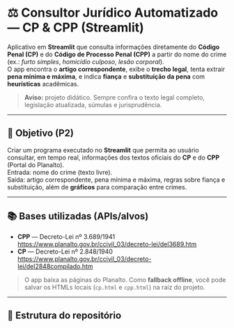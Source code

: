 # ⚖️ Consultor Jurídico Automatizado — CP & CPP (Streamlit)

Aplicativo em **Streamlit** que consulta informações diretamente do **Código Penal (CP)** e do **Código de Processo Penal (CPP)** a partir do nome do crime (ex.: *furto simples*, *homicídio culposo*, *lesão corporal*).  
O app encontra o **artigo correspondente**, exibe o **trecho legal**, tenta extrair **pena mínima e máxima**, e indica **fiança** e **substituição da pena** com **heurísticas** acadêmicas.

> **Aviso:** projeto didático. Sempre confira o texto legal completo, legislação atualizada, súmulas e jurisprudência.

---

## 🎯 Objetivo (P2)
Criar um programa executado no **Streamlit** que permita ao usuário consultar, em tempo real, informações dos textos oficiais do **CP** e do **CPP** (Portal do Planalto).  
Entrada: nome do crime (texto livre).  
Saída: artigo correspondente, pena mínima e máxima, regras sobre fiança e substituição, além de **gráficos** para comparação entre crimes.

---

## 📚 Bases utilizadas (APIs/alvos)
- **CPP** — Decreto-Lei nº 3.689/1941  
  https://www.planalto.gov.br/ccivil_03/decreto-lei/del3689.htm
- **CP** — Decreto-Lei nº 2.848/1940  
  https://www.planalto.gov.br/ccivil_03/decreto-lei/del2848compilado.htm

> O app baixa as páginas do Planalto. Como **fallback offline**, você pode salvar os HTMLs locais (`cp.html` e `cpp.html`) na raiz do projeto.

---

## 🧩 Estrutura do repositório
